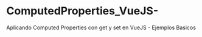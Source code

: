 # ComputedProperties_VueJS-
Aplicando Computed Properties con get y set en VueJS - Ejemplos Basicos
